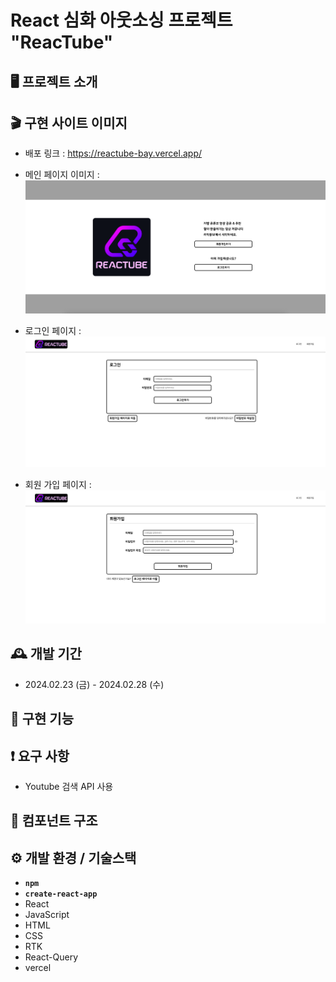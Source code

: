 # React 심화 아웃소싱 프로젝트 "ReacTube"

## 🖥️ 프로젝트 소개

## 🎬 구현 사이트 이미지

- 배포 링크 : https://reactube-bay.vercel.app/

- 메인 페이지 이미지 : ![메인페이지](./src/assets/screenshot/mainpage.png)
- 로그인 페이지 : ![로그인페이지](./src/assets/screenshot/Loginpage.png)
- 회원 가입 페이지 : ![회원가입페이지](./src/assets/screenshot/Signupage.png)

## 🕰️ 개발 기간

- 2024.02.23 (금) - 2024.02.28 (수)

## 📌 구현 기능

## ❗ 요구 사항

- Youtube 검색 API 사용

## 🔗 컴포넌트 구조

## ⚙️ 개발 환경 / 기술스택

- **`npm`**
- **`create-react-app`**
- React
- JavaScript
- HTML
- CSS
- RTK
- React-Query
- vercel

